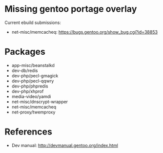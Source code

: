 Missing gentoo portage overlay
==============================

Current ebuild submissions:

- net-misc/memcacheq: https://bugs.gentoo.org/show_bug.cgi?id=38853

Packages
========

- app-misc/beanstalkd
- dev-db/redis
- dev-php/pecl-gmagick
- dev-php/pecl-qqwry
- dev-php/phpredis
- dev-php/xhprof
- media-video/yamdi
- net-misc/dnscrypt-wrapper
- net-misc/memcacheq
- net-proxy/twemproxy

References
==========

- Dev manual: http://devmanual.gentoo.org/index.html
